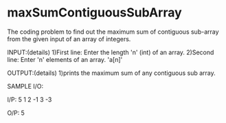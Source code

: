 # maxSumContiguousSubArray
The coding problem to find out the maximum sum of contiguous sub-array from the given input of an array of integers.

INPUT:(details)
1)First line: Enter the length 'n' (int) of an array.
2)Second line: Enter 'n' elements of an array. 'a[n]'

OUTPUT:(details)
1)prints the maximum sum of any contiguous sub array.

SAMPLE I/O:

I/P:
 5
 1
 2
-1
 3
-3

O/P:
 5
